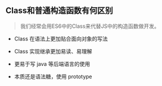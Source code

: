 

## Class和普通构造函数有何区别

> 我们经常会用ES6中的Class来代替JS中的构造函数做开发。


- Class 在语法上更加贴合面向对象的写法

-  Class 实现继承更加易读、易理解



- 更易于写 java 等后端语言的使用


- 本质还是语法糖，使用 prototype






















